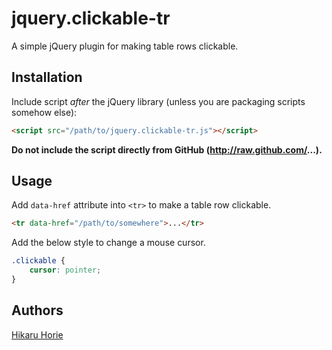 # jquery.clickable-tr

A simple jQuery plugin for making table rows clickable.


## Installation

Include script *after* the jQuery library (unless you are packaging scripts somehow else):

```html
<script src="/path/to/jquery.clickable-tr.js"></script>
```

**Do not include the script directly from GitHub (http://raw.github.com/...).**

## Usage

Add `data-href` attribute into `<tr>` to make a table row clickable.

```html
<tr data-href="/path/to/somewhere">...</tr>
```

Add the below style to change a mouse cursor.

```css
.clickable {
    cursor: pointer;
}
```

## Authors

[Hikaru Horie](https://github.com/hikaruhorie)
